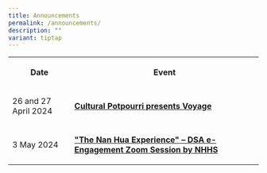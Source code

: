 ```yaml
---
title: Announcements
permalink: /announcements/
description: ""
variant: tiptap
---
```

<table>
<tbody>
<tr>
<th rowspan="1" colspan="1">
<p>Date</p>
</th>
<th rowspan="1" colspan="1">
<p>Event</p>
</th>
</tr>
<tr>
<td rowspan="1" colspan="1">
<p>26 and 27 April 2024</p>
</td>
<td rowspan="1" colspan="1">
<p><strong><a href="/announcements/cultural-potpourri-presents-voyage/" rel="noopener noreferrer nofollow" target="_self">Cultural Potpourri presents Voyage</a></strong>
</p>
</td>
</tr>
<tr>
<td rowspan="1" colspan="1">
<p>3 May 2024</p>
</td>
<td rowspan="1" colspan="1">
<p><strong><a href="/announcements/the-nan-hua-experience/" rel="noopener noreferrer nofollow" target="_self">"The Nan Hua Experience" – DSA e-Engagement Zoom Session by NHHS</a></strong>
</p>
</td>
</tr>
</tbody>
</table>
<p></p>